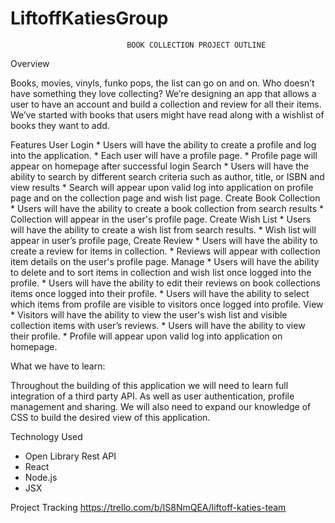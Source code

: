 # LiftoffKatiesGroup
                              BOOK COLLECTION PROJECT OUTLINE

Overview

  Books, movies, vinyls, funko pops, the list can go on and on. Who doesn’t have something they love collecting? We’re designing an app that allows a user to have an account and       build a collection and review for all their items. We’ve started with books that users might have read along with a wishlist of books they want to add. 

Features
  User Login
    * Users will have the ability to create a profile and log into the application.
    * Each user will have a profile page.
    * Profile page will appear on homepage after successful login
  Search
    * Users will have the ability to search by different search criteria such as author, title, or ISBN and view results
    * Search  will appear upon valid log into application on profile page and on the collection page and wish list page.
  Create Book Collection
    * Users will have the ability to create a book collection from search results
    * Collection will appear in the user's profile page.
  Create Wish List
    * Users will have the ability to create a wish list from search results.
    * Wish list will appear in user’s profile page,
  Create Review
    * Users will have the ability to create a review for items in collection.
    * Reviews will appear with collection item details on the user's profile page. 
  Manage
    * Users will have the ability to delete and to sort items in collection and wish list once logged into the profile.
    * Users will have the ability to edit their reviews on book collections items once logged into their profile.
    * Users will have the ability to select which items from profile are visible to visitors once logged into profile.
  View
    * Visitors will have the ability to view the user's wish list and visible collection items with user’s reviews.
    * Users will have the ability to view their profile. 
    * Profile will appear upon valid log into application on homepage.

What we have to learn:

  Throughout the building of this application we will need to learn full integration of a third party API.  As well as user authentication, profile management and sharing. We will     also need to expand our knowledge of CSS to build the desired view of this application.

Technology Used
  
  * Open Library Rest API
  * React
  * Node.js
  * JSX


Project Tracking
  https://trello.com/b/IS8NmQEA/liftoff-katies-team
